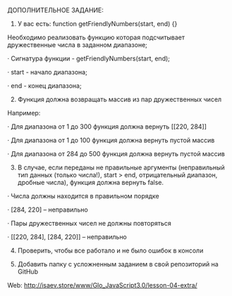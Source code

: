 ДОПОЛНИТЕЛЬНОЕ ЗАДАНИЕ:

1) У вас есть: function getFriendlyNumbers(start, end) {}

Необходимо реализовать функцию которая подсчитывает дружественные числа в заданном диапазоне;

·        Сигнатура функции - getFriendlyNumbers(start, end);

·        start - начало диапазона;

·        end - конец диапазона;

2) Функция должна возвращать массив из пар дружественных чисел

Например:

·        Для диапазона от 1 до 300 функция должна вернуть [[220, 284]]

·        Для диапазона от 1 до 100 функция должна вернуть пустой массив

·        Для диапазона от 284 до 500 функция должна вернуть пустой массив

3) В случае, если переданы не правильные аргументы (неправильный тип данных (только числа!), start > end, отрицательный диапазон, дробные числа), функция должна вернуть false.

·        Числа должны находится в правильном порядке

·        [284, 220] – неправильно

·        Пары дружественных чисел не должны повторяться

·        [[220, 284], [284, 220]] – неправильно

4) Проверить, чтобы все работало и не было ошибок в консоли

5) Добавить папку с усложненным заданием в свой репозиторий на GitHub

Web: http://isaev.store/www/Glo_JavaScript3.0/lesson-04-extra/
